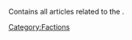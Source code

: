 Contains all articles related to the [](01%20-%20Projects%20&%20Wikis/Kenshi/Kenshi%20Wiki/Kenshi%20Wiki%20Template/United_Cities.md).

[Category:Factions](Category:Factions "wikilink")
